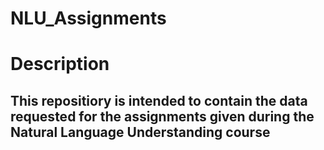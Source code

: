 # NLU_Assignments

# Description
## This repositiory is intended to contain the data requested for the assignments given during the Natural Language Understanding course
